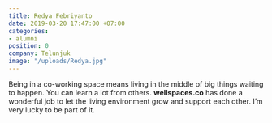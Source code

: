 ```yaml
---
title: Redya Febriyanto
date: 2019-03-20 17:47:00 +07:00
categories:
- alumni
position: 0
company: Telunjuk
image: "/uploads/Redya.jpg"
---
```


Being in a co-working space means living in the middle of big things waiting to happen. You can learn a lot from others. **wellspaces.co** has done a wonderful job to let the living environment grow and support each other. I’m very lucky to be part of it.